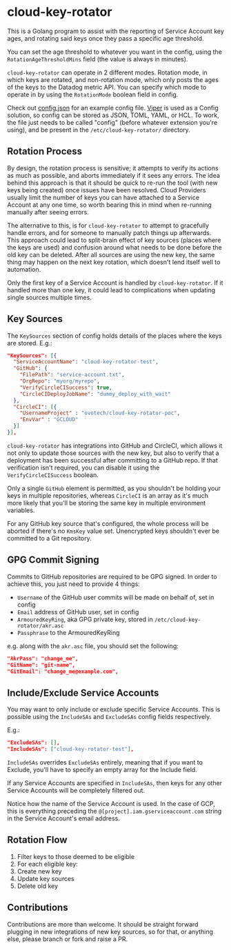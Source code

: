 # cloud-key-rotator

This is a Golang program to assist with the reporting of Service Account key
ages, and rotating said keys once they pass a specific age threshold.

You can set the age threshold to whatever you want in the config, using the
`RotationAgeThresholdMins` field (the value is always in minutes).

`cloud-key-rotator` can operate in 2 different modes. Rotation mode, in which
keys are rotated, and non-rotation mode, which only posts the ages of the keys to
the Datadog metric API. You can specify which mode to operate in by using the
`RotationMode` boolean field in config.

Check out [config.json](config.json) for an example config file. [Viper](https://github.com/spf13/viper)
is used as a Config solution, so config can be stored as JSON, TOML, YAML, or
HCL. To work, the file just needs to be called "config" (before whatever
extension you're using), and be present in the `/etc/cloud-key-rotator/`
directory.

## Rotation Process

By design, the rotation process is sensitive; it attempts to verify its actions
as much as possible, and aborts immediately if it sees any errors. The idea
behind this approach is that it should be quick to re-run the tool (with new
keys being created) once issues have been resolved. Cloud Providers usually
limit the number of keys you can have attached to a Service Account at any one
time, so worth bearing this in mind when re-running manually after seeing errors.

The alternative to this, is for `cloud-key-rotator` to attempt to gracefully
handle errors, and for someone to manually patch things up afterwards. This
approach could lead to split-brain effect of key sources (places where the keys
are used) and confusion around what needs to be done before the old key can be
deleted. After all sources are using the new key, the same thing may happen on
the next key rotation, which doesn't lend itself well to automation.

Only the first key of a Service Account is handled by `cloud-key-rotator`. If it
handled more than one key, it could lead to complications when updating single
sources multiple times.

## Key Sources

The `KeySources` section of config holds details of the places where the keys
are stored. E.g.:

```JSON
"KeySources": [{
  "ServiceAccountName": "cloud-key-rotator-test",
  "GitHub": {
    "FilePath": "service-account.txt",
    "OrgRepo": "myorg/myrepo",
    "VerifyCircleCISuccess": true,
    "CircleCIDeployJobName": "dummy_deploy_with_wait"
  },
  "CircleCI": [{
    "UsernameProject" : "ovotech/cloud-key-rotator-poc",
    "EnvVar" : "GCLOUD"
  }]
}],
```

`cloud-key-rotator` has integrations into GitHub and CircleCI, which allows it
not only to update those sources with the new key, but also to verify that a
deployment has been successful after committing to a GitHub repo. If that
verification isn't required, you can disable it using the `VerifyCircleCISuccess`
boolean.

Only a single `GitHub` element is permitted, as you shouldn't be holding your
keys in multiple repositories, whereas `CircleCI` is an array as it's much more
likely that you'll be storing the same key in multiple environment variables.

For any GitHub key source that's configured, the whole process will be aborted
if there's no `KmsKey` value set. Unencrypted keys shouldn't ever be committed
to a Git repository.

## GPG Commit Signing

Commits to GitHub repositories are required to be GPG signed. In order to
achieve this, you just need to provide 4 things:

* `Username` of the GitHub user commits will be made on behalf of, set in config
* `Email` address of GitHub user, set in config
* `ArmouredKeyRing`, aka GPG private key, stored in `/etc/cloud-key-rotator/akr.asc`
* `Passphrase` to the ArmouredKeyRing

e.g. along with the `akr.asc` file, you should set the following:
```JSON
"AkrPass": "change_me",
"GitName": "git-name",
"GitEmail": "change_me@example.com",
```

## Include/Exclude Service Accounts

You may want to only include or exclude specific Service Accounts. This is
possible using the `IncludeSAs` and `ExcludeSAs` config fields respectively.

E.g.:

```JSON
"ExcludeSAs": [],
"IncludeSAs": ["cloud-key-rotator-test"],
```

`IncludeSAs` overrides `ExcludeSAs` entirely, meaning that if you want to
Exclude, you'll have to specify an empty array for the Include field.

If any Service Accounts are specified in `IncludeSAs`, then keys for any other
Service Accounts will be completely filtered out.

Notice how the name of the Service Account is used. In the case of GCP, this is
everything preceding the `@[project].iam.gserviceaccount.com` string in the
Service Account's email address.

## Rotation Flow

1. Filter keys to those deemed to be eligible
2. For each eligible key:
 1. Create new key
 2. Update key sources
 3.  Delete old key

## Contributions

Contributions are more than welcome. It should be straight forward plugging in
new integrations of new key sources, so for that, or anything else, please
branch or fork and raise a PR.
